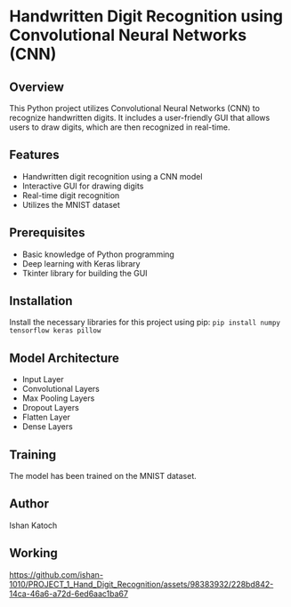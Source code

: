# Handwritten Digit Recognition using Convolutional Neural Networks (CNN)

## Overview
This Python project utilizes Convolutional Neural Networks (CNN) to recognize handwritten digits. It includes a user-friendly GUI that allows users to draw digits, which are then recognized in real-time.

## Features
- Handwritten digit recognition using a CNN model
- Interactive GUI for drawing digits
- Real-time digit recognition
- Utilizes the MNIST dataset

## Prerequisites
- Basic knowledge of Python programming
- Deep learning with Keras library
- Tkinter library for building the GUI

## Installation
Install the necessary libraries for this project using pip:
```pip install numpy tensorflow keras pillow```

## Model Architecture
- Input Layer
- Convolutional Layers
- Max Pooling Layers
- Dropout Layers
- Flatten Layer
- Dense Layers

## Training
The model has been trained on the MNIST dataset.

## Author
Ishan Katoch

## Working
https://github.com/ishan-1010/PROJECT_1_Hand_Digit_Recognition/assets/98383932/228bd842-14ca-46a6-a72d-6ed6aac1ba67


